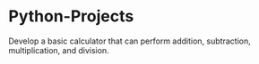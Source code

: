 # Python-Projects
Develop a basic calculator that can perform addition, subtraction, multiplication, and division.
